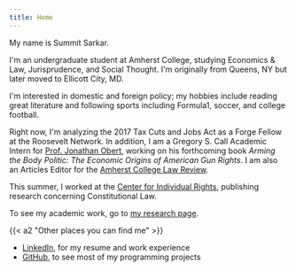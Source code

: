```yaml
---
title: Home
---
```


My name is Summit Sarkar.

I'm an undergraduate student at Amherst College, studying Economics & Law, Jurisprudence, and Social Thought.
I'm originally from Queens, NY but later moved to Ellicott City, MD.

I'm interested in domestic and foreign policy; my hobbies include reading great literature and following sports including Formula1, soccer, and college football.

Right now, I'm analyzing the 2017 Tax Cuts and Jobs Act as a Forge Fellow at the Roosevelt Network. In addition, I am a Gregory S. Call Academic Intern for [Prof. Jonathan Obert](https://www.amherst.edu/people/facstaff/jobert), working on his forthcoming book *Arming the Body Politic: The Economic Origins of American Gun Rights*. I am also an Articles Editor for the [Amherst College Law Review](https://amherstlawreview.wordpress.com/).

This summer, I worked at the [Center for Individual Rights](https://en.wikipedia.org/wiki/Center_for_Individual_Rights), publishing research concerning Constitutional Law.

To see my academic work, go to [my research page](/research).

{{< a2 "Other places you can find me" >}}

- [LinkedIn](https://www.linkedin.com/in/summit-sarkar/), for my resume and work experience
- [GitHub](https://github.com/ssharker21), to see most of my programming projects
